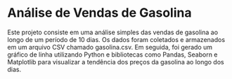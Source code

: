 # Análise de Vendas de Gasolina

Este projeto consiste em uma análise simples das vendas de gasolina ao longo de um período de 10 dias. Os dados foram coletados e armazenados em um arquivo CSV chamado gasolina.csv. Em seguida, foi gerado um gráfico de linha utilizando Python e bibliotecas como Pandas, Seaborn e Matplotlib para visualizar a tendência dos preços da gasolina ao longo dos dias.
